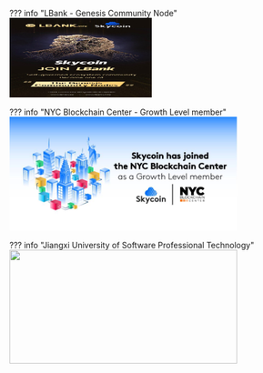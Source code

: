 ??? info "LBank - Genesis Community Node"
    <a href="https://pbs.twimg.com/media/ECAK6EsU8AELlA8.jpg"> <img src="/img/media/lbank-genesis-community-node.jpg" width="250" height="140"></a>

??? info "NYC Blockchain Center - Growth Level member"
    <a href="https://twitter.com/blockchain_nyc/status/1175770772951973888"> <img src="/img/media/nyc-blockchain-center.jpg" width="400" height="200"></a>

??? info "Jiangxi University of Software Professional Technology"
    <a href="https://medium.com/skycoin/skycoin-partners-with-jiangxi-university-of-software-professionals-3c886e3080e5"> <img src="https://miro.medium.com/max/1251/1*C_rHf13Uwyg6shcR981vaw.png" width="400" height="200"></a>
